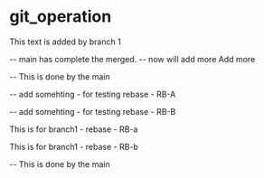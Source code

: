 # git_operation

This text is added by branch 1

-- main has complete the merged.
-- now will add more 
Add more 

-- This is done by the main

-- add somehting - for testing rebase - RB-A

-- add somehting - for testing rebase - RB-B



This is for branch1 - rebase - RB-a

This is for branch1 - rebase - RB-b

-- This is done by the main
